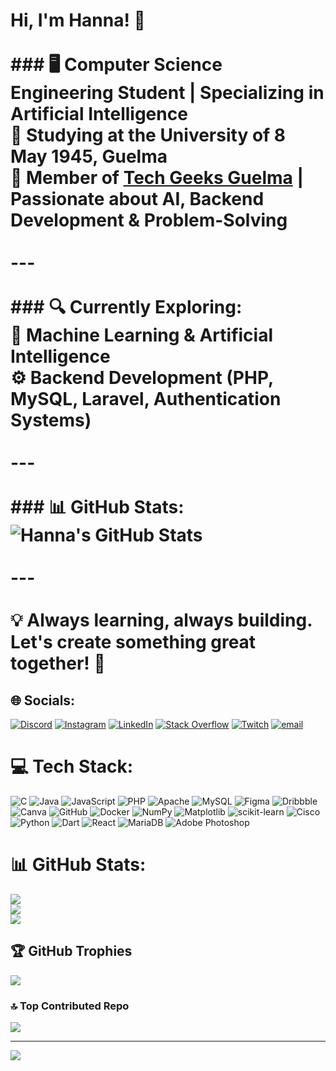 # Hi, I'm Hanna! 🚀<br><br>### 🖥️ **Computer Science Engineering Student** | Specializing in **Artificial Intelligence**<br>📍 Studying at the **University of 8 May 1945, Guelma**  <br>🚀 Member of [**Tech Geeks Guelma**](https://www.linkedin.com/company/techgeeks-guelma/posts/?feedView=all) | Passionate about AI, Backend Development & Problem-Solving  <br><br>---<br><br>### 🔍 **Currently Exploring:**<br>🧠 **Machine Learning & Artificial Intelligence**  <br>⚙️ **Backend Development** (PHP, MySQL, Laravel, Authentication Systems)  <br><br>---<br><br>### 📊 **GitHub Stats:**<br>![Hanna's GitHub Stats](https://github-readme-stats.vercel.app/api?username=BG-Hanna&show_icons=true&theme=radical)<br><br>---<br><br>💡 **Always learning, always building. Let's create something great together!** 🚀


## 🌐 Socials:
[![Discord](https://img.shields.io/badge/Discord-%237289DA.svg?logo=discord&logoColor=white)](https://discord.gg/WWm7YhdQWH) [![Instagram](https://img.shields.io/badge/Instagram-%23E4405F.svg?logo=Instagram&logoColor=white)](https://instagram.com/hanna.__.bh) [![LinkedIn](https://img.shields.io/badge/LinkedIn-%230077B5.svg?logo=linkedin&logoColor=white)](https://linkedin.com/in/www.linkedin.com/in/hanna-bouhouita-guermèch-04127631b) [![Stack Overflow](https://img.shields.io/badge/-Stackoverflow-FE7A16?logo=stack-overflow&logoColor=white)](https://stackoverflow.com/users/29097386) [![Twitch](https://img.shields.io/badge/Twitch-%239146FF.svg?logo=Twitch&logoColor=white)](https://twitch.tv/hannabh) [![email](https://img.shields.io/badge/Email-D14836?logo=gmail&logoColor=white)](mailto:hanna.bouhouita@gmail.com) 

# 💻 Tech Stack:
![C](https://img.shields.io/badge/c-%2300599C.svg?style=flat&logo=c&logoColor=white) ![Java](https://img.shields.io/badge/java-%23ED8B00.svg?style=flat&logo=openjdk&logoColor=white) ![JavaScript](https://img.shields.io/badge/javascript-%23323330.svg?style=flat&logo=javascript&logoColor=%23F7DF1E) ![PHP](https://img.shields.io/badge/php-%23777BB4.svg?style=flat&logo=php&logoColor=white) ![Apache](https://img.shields.io/badge/apache-%23D42029.svg?style=flat&logo=apache&logoColor=white) ![MySQL](https://img.shields.io/badge/mysql-4479A1.svg?style=flat&logo=mysql&logoColor=white) ![Figma](https://img.shields.io/badge/figma-%23F24E1E.svg?style=flat&logo=figma&logoColor=white) ![Dribbble](https://img.shields.io/badge/Dribbble-EA4C89?style=flat&logo=dribbble&logoColor=white) ![Canva](https://img.shields.io/badge/Canva-%2300C4CC.svg?style=flat&logo=Canva&logoColor=white) ![GitHub](https://img.shields.io/badge/github-%23121011.svg?style=flat&logo=github&logoColor=white) ![Docker](https://img.shields.io/badge/docker-%230db7ed.svg?style=flat&logo=docker&logoColor=white) ![NumPy](https://img.shields.io/badge/numpy-%23013243.svg?style=flat&logo=numpy&logoColor=white) ![Matplotlib](https://img.shields.io/badge/Matplotlib-%23ffffff.svg?style=flat&logo=Matplotlib&logoColor=black) ![scikit-learn](https://img.shields.io/badge/scikit--learn-%23F7931E.svg?style=flat&logo=scikit-learn&logoColor=white) ![Cisco](https://img.shields.io/badge/cisco-%23049fd9.svg?style=flat&logo=cisco&logoColor=black) ![Python](https://img.shields.io/badge/python-3670A0?style=flat&logo=python&logoColor=ffdd54) ![Dart](https://img.shields.io/badge/dart-%230175C2.svg?style=flat&logo=dart&logoColor=white) ![React](https://img.shields.io/badge/react-%2320232a.svg?style=flat&logo=react&logoColor=%2361DAFB) ![MariaDB](https://img.shields.io/badge/MariaDB-003545?style=flat&logo=mariadb&logoColor=white) ![Adobe Photoshop](https://img.shields.io/badge/adobe%20photoshop-%2331A8FF.svg?style=flat&logo=adobe%20photoshop&logoColor=white)
# 📊 GitHub Stats:
![](https://github-readme-stats.vercel.app/api?username=BG-Hanna&theme=radical&hide_border=false&include_all_commits=true&count_private=false)<br/>
![](https://nirzak-streak-stats.vercel.app/?user=BG-Hanna&theme=radical&hide_border=false)<br/>
![](https://github-readme-stats.vercel.app/api/top-langs/?username=BG-Hanna&theme=radical&hide_border=false&include_all_commits=true&count_private=false&layout=compact)

## 🏆 GitHub Trophies
![](https://github-profile-trophy.vercel.app/?username=BG-Hanna&theme=radical&no-frame=false&no-bg=true&margin-w=4)

### 🔝 Top Contributed Repo
![](https://github-contributor-stats.vercel.app/api?username=BG-Hanna&limit=5&theme=radical&combine_all_yearly_contributions=true)

---
[![](https://visitcount.itsvg.in/api?id=BG-Hanna&icon=1&color=6)](https://visitcount.itsvg.in)

<!-- Proudly created with GPRM ( https://gprm.itsvg.in ) -->
